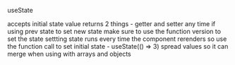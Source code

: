 useState  

accepts initial state value
returns 2 things - getter and setter
any time if using prev state to set new state make sure to use the function version to set the state
settting state runs every time the component rerenders so use the function call to set initial state - useState(() => 3)
spread values so it can merge when using with arrays and objects

